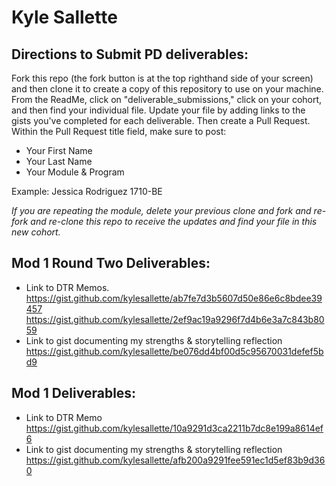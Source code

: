 # Kyle Sallette

## Directions to Submit PD deliverables:
Fork this repo (the fork button is at the top righthand side of your screen) and then clone it to create a copy of this repository to use on your machine. From the ReadMe, click on "deliverable_submissions," click on your cohort, and then find your individual file. Update your file by adding links to the gists you've completed for each deliverable. Then create a Pull Request. Within the Pull Request title field, make sure to post:

* Your First Name
* Your Last Name
* Your Module & Program

Example: Jessica Rodriguez 1710-BE

*If you are repeating the module, delete your previous clone and fork and re-fork and re-clone this repo to receive the updates and find your file in this new cohort.*

## Mod 1 Round Two Deliverables:
* Link to DTR Memos. 
  https://gist.github.com/kylesallette/ab7fe7d3b5607d50e86e6c8bdee39457
  https://gist.github.com/kylesallette/2ef9ac19a9296f7d4b6e3a7c843b8059
* Link to gist documenting my strengths & storytelling reflection 
  https://gist.github.com/kylesallette/be076dd4bf00d5c95670031defef5bd9

## Mod 1 Deliverables:
* Link to DTR Memo  https://gist.github.com/kylesallette/10a9291d3ca2211b7dc8e199a8614ef6
* Link to gist documenting my strengths & storytelling reflection  https://gist.github.com/kylesallette/afb200a9291fee591ec1d5ef83b9d360
